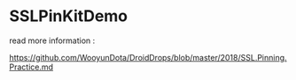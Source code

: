 # SSLPinKitDemo

read more information :

https://github.com/WooyunDota/DroidDrops/blob/master/2018/SSL.Pinning.Practice.md
